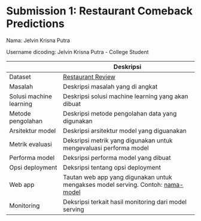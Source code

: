 # Submission 1: Restaurant Comeback Predictions

Nama: Jelvin Krisna Putra

Username dicoding: Jelvin Krisna Putra - College Student

|                         | Deskripsi                                                                                                                                                           |
| ----------------------- | ------------------------------------------------------------------------------------------------------------------------------------------------------------------- |
| Dataset                 | [Restaurant Review](https://www.kaggle.com/datasets/anninasimon/restaurant-review?select=restaurant.csv)                                                            |
| Masalah                 | Deskripsi masalah yang di angkat                                                                                                                                    |
| Solusi machine learning | Deskripsi solusi machine learning yang akan dibuat                                                                                                                  |
| Metode pengolahan       | Deskripsi metode pengolahan data yang digunakan                                                                                                                     |
| Arsitektur model        | Deskripsi arsitektur model yang diguanakan                                                                                                                          |
| Metrik evaluasi         | Deksripsi metrik yang digunakan untuk mengevaluasi performa model                                                                                                   |
| Performa model          | Deksripsi performa model yang dibuat                                                                                                                                |
| Opsi deployment         | Deksripsi tentang opsi deployment                                                                                                                                   |
| Web app                 | Tautan web app yang digunakan untuk mengakses model serving. Contoh: [nama-model](https://model-resiko-kredit.herokuapp.com/v1/models/model-resiko-kredit/metadata) |
| Monitoring              | Deksripsi terkait hasil monitoring dari model serving                                                                                                               |
